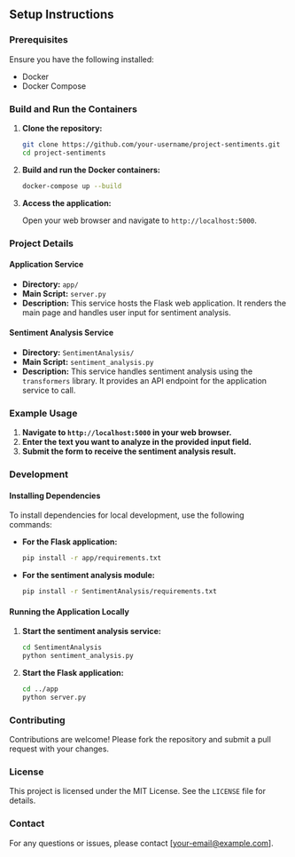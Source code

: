 
## Setup Instructions

### Prerequisites

Ensure you have the following installed:
- Docker
- Docker Compose

### Build and Run the Containers

1. **Clone the repository:**

    ```bash
    git clone https://github.com/your-username/project-sentiments.git
    cd project-sentiments
    ```

2. **Build and run the Docker containers:**

    ```bash
    docker-compose up --build
    ```

3. **Access the application:**

    Open your web browser and navigate to `http://localhost:5000`.

### Project Details

#### Application Service

- **Directory:** `app/`
- **Main Script:** `server.py`
- **Description:** This service hosts the Flask web application. It renders the main page and handles user input for sentiment analysis.

#### Sentiment Analysis Service

- **Directory:** `SentimentAnalysis/`
- **Main Script:** `sentiment_analysis.py`
- **Description:** This service handles sentiment analysis using the `transformers` library. It provides an API endpoint for the application service to call.

### Example Usage

1. **Navigate to `http://localhost:5000` in your web browser.**
2. **Enter the text you want to analyze in the provided input field.**
3. **Submit the form to receive the sentiment analysis result.**

### Development

#### Installing Dependencies

To install dependencies for local development, use the following commands:

- **For the Flask application:**

    ```bash
    pip install -r app/requirements.txt
    ```

- **For the sentiment analysis module:**

    ```bash
    pip install -r SentimentAnalysis/requirements.txt
    ```

#### Running the Application Locally

1. **Start the sentiment analysis service:**

    ```bash
    cd SentimentAnalysis
    python sentiment_analysis.py
    ```

2. **Start the Flask application:**

    ```bash
    cd ../app
    python server.py
    ```

### Contributing

Contributions are welcome! Please fork the repository and submit a pull request with your changes.

### License

This project is licensed under the MIT License. See the `LICENSE` file for details.

### Contact

For any questions or issues, please contact [your-email@example.com].


